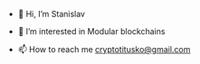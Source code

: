 - 👋 Hi, I’m Stanislav
- 👀 I’m interested in Modular blockchains
 
- 📫 How to reach me cryptotitusko@gmail.com

<!---
titusko/titusko is a ✨ special ✨ repository because its `README.md` (this file) appears on your GitHub profile.
You can click the Preview link to take a look at your changes.
--->
